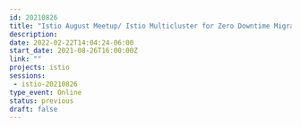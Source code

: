 ```yaml
---
id: 20210826
title: "Istio August Meetup/ Istio Multicluster for Zero Downtime Migration"
description: 
date: 2022-02-22T14:04:24-06:00
start_date: 2021-08-26T16:00:00Z
link: "" 
projects: istio
sessions: 
 - istio-20210826
type_event: Online
status: previous
draft: false
---
```




